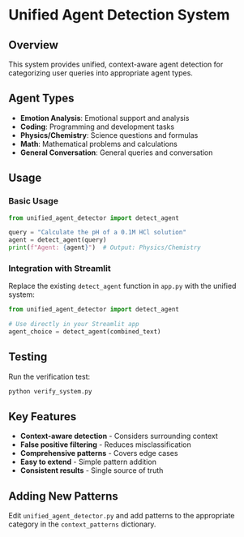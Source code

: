 # Unified Agent Detection System

## Overview
This system provides unified, context-aware agent detection for categorizing user queries into appropriate agent types.

## Agent Types
- **Emotion Analysis**: Emotional support and analysis
- **Coding**: Programming and development tasks
- **Physics/Chemistry**: Science questions and formulas
- **Math**: Mathematical problems and calculations
- **General Conversation**: General queries and conversation

## Usage

### Basic Usage
```python
from unified_agent_detector import detect_agent

query = "Calculate the pH of a 0.1M HCl solution"
agent = detect_agent(query)
print(f"Agent: {agent}")  # Output: Physics/Chemistry
```

### Integration with Streamlit
Replace the existing `detect_agent` function in `app.py` with the unified system:

```python
from unified_agent_detector import detect_agent

# Use directly in your Streamlit app
agent_choice = detect_agent(combined_text)
```

## Testing
Run the verification test:
```bash
python verify_system.py
```

## Key Features
- **Context-aware detection** - Considers surrounding context
- **False positive filtering** - Reduces misclassification
- **Comprehensive patterns** - Covers edge cases
- **Easy to extend** - Simple pattern addition
- **Consistent results** - Single source of truth

## Adding New Patterns
Edit `unified_agent_detector.py` and add patterns to the appropriate category in the `context_patterns` dictionary.
